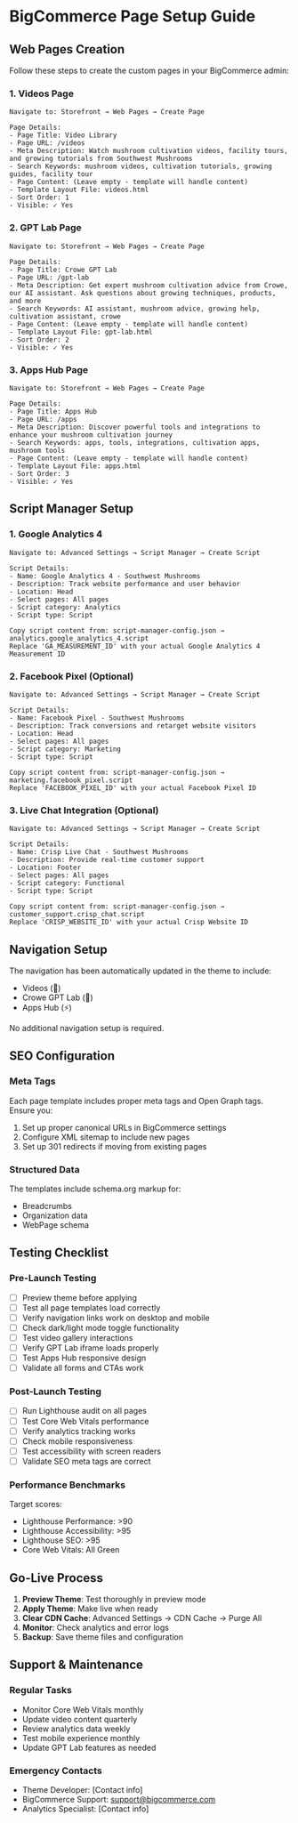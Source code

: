 # BigCommerce Page Setup Guide

## Web Pages Creation

Follow these steps to create the custom pages in your BigCommerce admin:

### 1. Videos Page
```
Navigate to: Storefront → Web Pages → Create Page

Page Details:
- Page Title: Video Library
- Page URL: /videos
- Meta Description: Watch mushroom cultivation videos, facility tours, and growing tutorials from Southwest Mushrooms
- Search Keywords: mushroom videos, cultivation tutorials, growing guides, facility tour
- Page Content: (Leave empty - template will handle content)
- Template Layout File: videos.html
- Sort Order: 1
- Visible: ✓ Yes
```

### 2. GPT Lab Page
```
Navigate to: Storefront → Web Pages → Create Page

Page Details:
- Page Title: Crowe GPT Lab
- Page URL: /gpt-lab
- Meta Description: Get expert mushroom cultivation advice from Crowe, our AI assistant. Ask questions about growing techniques, products, and more
- Search Keywords: AI assistant, mushroom advice, growing help, cultivation assistant, crowe
- Page Content: (Leave empty - template will handle content)
- Template Layout File: gpt-lab.html
- Sort Order: 2
- Visible: ✓ Yes
```

### 3. Apps Hub Page
```
Navigate to: Storefront → Web Pages → Create Page

Page Details:
- Page Title: Apps Hub
- Page URL: /apps
- Meta Description: Discover powerful tools and integrations to enhance your mushroom cultivation journey
- Search Keywords: apps, tools, integrations, cultivation apps, mushroom tools
- Page Content: (Leave empty - template will handle content)
- Template Layout File: apps.html
- Sort Order: 3
- Visible: ✓ Yes
```

## Script Manager Setup

### 1. Google Analytics 4
```
Navigate to: Advanced Settings → Script Manager → Create Script

Script Details:
- Name: Google Analytics 4 - Southwest Mushrooms
- Description: Track website performance and user behavior
- Location: Head
- Select pages: All pages
- Script category: Analytics
- Script type: Script

Copy script content from: script-manager-config.json → analytics.google_analytics_4.script
Replace 'GA_MEASUREMENT_ID' with your actual Google Analytics 4 Measurement ID
```

### 2. Facebook Pixel (Optional)
```
Navigate to: Advanced Settings → Script Manager → Create Script

Script Details:
- Name: Facebook Pixel - Southwest Mushrooms
- Description: Track conversions and retarget website visitors
- Location: Head
- Select pages: All pages
- Script category: Marketing
- Script type: Script

Copy script content from: script-manager-config.json → marketing.facebook_pixel.script
Replace 'FACEBOOK_PIXEL_ID' with your actual Facebook Pixel ID
```

### 3. Live Chat Integration (Optional)
```
Navigate to: Advanced Settings → Script Manager → Create Script

Script Details:
- Name: Crisp Live Chat - Southwest Mushrooms
- Description: Provide real-time customer support
- Location: Footer
- Select pages: All pages
- Script category: Functional
- Script type: Script

Copy script content from: script-manager-config.json → customer_support.crisp_chat.script
Replace 'CRISP_WEBSITE_ID' with your actual Crisp Website ID
```

## Navigation Setup

The navigation has been automatically updated in the theme to include:
- Videos (🎥)
- Crowe GPT Lab (🤖)
- Apps Hub (⚡)

No additional navigation setup is required.

## SEO Configuration

### Meta Tags
Each page template includes proper meta tags and Open Graph tags. Ensure you:

1. Set up proper canonical URLs in BigCommerce settings
2. Configure XML sitemap to include new pages
3. Set up 301 redirects if moving from existing pages

### Structured Data
The templates include schema.org markup for:
- Breadcrumbs
- Organization data
- WebPage schema

## Testing Checklist

### Pre-Launch Testing
- [ ] Preview theme before applying
- [ ] Test all page templates load correctly
- [ ] Verify navigation links work on desktop and mobile
- [ ] Check dark/light mode toggle functionality
- [ ] Test video gallery interactions
- [ ] Verify GPT Lab iframe loads properly
- [ ] Test Apps Hub responsive design
- [ ] Validate all forms and CTAs work

### Post-Launch Testing
- [ ] Run Lighthouse audit on all pages
- [ ] Test Core Web Vitals performance
- [ ] Verify analytics tracking works
- [ ] Check mobile responsiveness
- [ ] Test accessibility with screen readers
- [ ] Validate SEO meta tags are correct

### Performance Benchmarks
Target scores:
- Lighthouse Performance: >90
- Lighthouse Accessibility: >95
- Lighthouse SEO: >95
- Core Web Vitals: All Green

## Go-Live Process

1. **Preview Theme**: Test thoroughly in preview mode
2. **Apply Theme**: Make live when ready
3. **Clear CDN Cache**: Advanced Settings → CDN Cache → Purge All
4. **Monitor**: Check analytics and error logs
5. **Backup**: Save theme files and configuration

## Support & Maintenance

### Regular Tasks
- Monitor Core Web Vitals monthly
- Update video content quarterly
- Review analytics data weekly
- Test mobile experience monthly
- Update GPT Lab features as needed

### Emergency Contacts
- Theme Developer: [Contact info]
- BigCommerce Support: support@bigcommerce.com
- Analytics Specialist: [Contact info]
